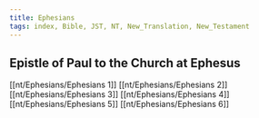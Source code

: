 ```yaml
---
title: Ephesians
tags: index, Bible, JST, NT, New_Translation, New_Testament
---
```


## Epistle of Paul to the Church at Ephesus

[[nt/Ephesians/Ephesians 1]]
[[nt/Ephesians/Ephesians 2]]
[[nt/Ephesians/Ephesians 3]]
[[nt/Ephesians/Ephesians 4]]
[[nt/Ephesians/Ephesians 5]]
[[nt/Ephesians/Ephesians 6]]
